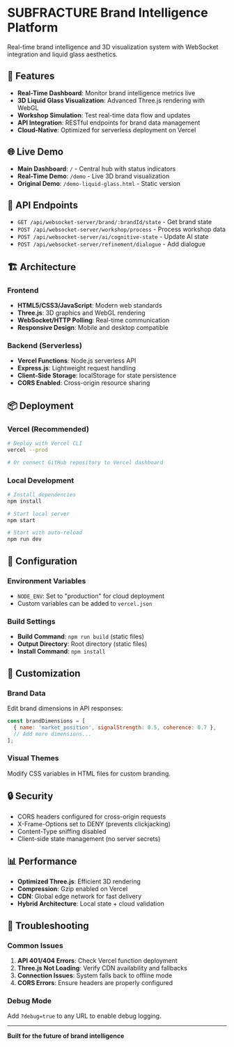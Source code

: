 # SUBFRACTURE Brand Intelligence Platform

Real-time brand intelligence and 3D visualization system with WebSocket integration and liquid glass aesthetics.

## 🚀 Features

- **Real-Time Dashboard**: Monitor brand intelligence metrics live
- **3D Liquid Glass Visualization**: Advanced Three.js rendering with WebGL
- **Workshop Simulation**: Test real-time data flow and updates
- **API Integration**: RESTful endpoints for brand data management
- **Cloud-Native**: Optimized for serverless deployment on Vercel

## 🌐 Live Demo

- **Main Dashboard**: `/` - Central hub with status indicators
- **Real-Time Demo**: `/demo` - Live 3D brand visualization
- **Original Demo**: `/demo-liquid-glass.html` - Static version

## 🔧 API Endpoints

- `GET /api/websocket-server/brand/:brandId/state` - Get brand state
- `POST /api/websocket-server/workshop/process` - Process workshop data
- `POST /api/websocket-server/ai/cognitive-state` - Update AI state
- `POST /api/websocket-server/refinement/dialogue` - Add dialogue

## 🏗️ Architecture

### Frontend
- **HTML5/CSS3/JavaScript**: Modern web standards
- **Three.js**: 3D graphics and WebGL rendering
- **WebSocket/HTTP Polling**: Real-time communication
- **Responsive Design**: Mobile and desktop compatible

### Backend (Serverless)
- **Vercel Functions**: Node.js serverless API
- **Express.js**: Lightweight request handling
- **Client-Side Storage**: localStorage for state persistence
- **CORS Enabled**: Cross-origin resource sharing

## 📦 Deployment

### Vercel (Recommended)
```bash
# Deploy with Vercel CLI
vercel --prod

# Or connect GitHub repository to Vercel dashboard
```

### Local Development
```bash
# Install dependencies
npm install

# Start local server
npm start

# Start with auto-reload
npm run dev
```

## 🔧 Configuration

### Environment Variables
- `NODE_ENV`: Set to "production" for cloud deployment
- Custom variables can be added to `vercel.json`

### Build Settings
- **Build Command**: `npm run build` (static files)
- **Output Directory**: Root directory (static files)
- **Install Command**: `npm install`

## 🎨 Customization

### Brand Data
Edit brand dimensions in API responses:
```javascript
const brandDimensions = [
  { name: 'market_position', signalStrength: 0.5, coherence: 0.7 },
  // Add more dimensions...
];
```

### Visual Themes
Modify CSS variables in HTML files for custom branding.

## 🔒 Security

- CORS headers configured for cross-origin requests
- X-Frame-Options set to DENY (prevents clickjacking)
- Content-Type sniffing disabled
- Client-side state management (no server secrets)

## 📊 Performance

- **Optimized Three.js**: Efficient 3D rendering
- **Compression**: Gzip enabled on Vercel
- **CDN**: Global edge network for fast delivery
- **Hybrid Architecture**: Local state + cloud validation

## 🐛 Troubleshooting

### Common Issues

1. **API 401/404 Errors**: Check Vercel function deployment
2. **Three.js Not Loading**: Verify CDN availability and fallbacks
3. **Connection Issues**: System falls back to offline mode
4. **CORS Errors**: Ensure headers are properly configured

### Debug Mode
Add `?debug=true` to any URL to enable debug logging.

---

**Built for the future of brand intelligence**